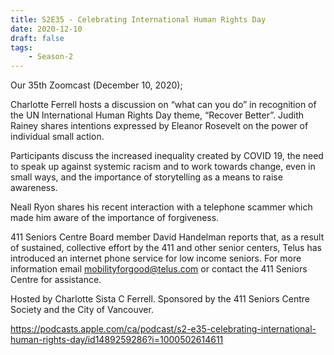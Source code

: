 ```yaml
---
title: S2E35 - Celebrating International Human Rights Day
date: 2020-12-10
draft: false
tags:
    - Season-2
---
```


Our 35th Zoomcast (December 10, 2020);

Charlotte Ferrell hosts a discussion on “what can you do” in recognition of the UN International Human Rights Day theme, “Recover Better”. Judith Rainey shares intentions expressed by Eleanor Rosevelt on the power of individual small action.

Participants discuss the increased inequality created by COVID 19, the need to speak up against systemic racism and to work towards change, even in small ways, and the importance of storytelling as a means to raise awareness.

Neall Ryon shares his recent interaction with a telephone scammer which made him aware of the importance of forgiveness.

411 Seniors Centre Board member David Handelman reports that, as a result of sustained, collective effort by the 411 and other senior centers, Telus has introduced an internet phone service for low income seniors. For more information email mobilityforgood@telus.com or contact the 411 Seniors Centre for assistance.

Hosted by Charlotte Sista C Ferrell. Sponsored by the 411 Seniors Centre Society and the City of Vancouver.

https://podcasts.apple.com/ca/podcast/s2-e35-celebrating-international-human-rights-day/id1489259286?i=1000502614611